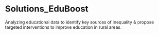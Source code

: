 # Solutions_EduBoost
Analyzing educational data to identify key sources of inequality &amp; propose targeted interventions to improve education in rural areas.

